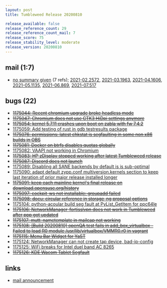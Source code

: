 ```yaml
---
layout: post
title: Tumbleweed Release 20200810

release_available: false
release_reference_count: 29
release_reference_count_mail: 7
release_score: 75
release_stability_level: moderate
release_version: 20200810
---
```


## mail (1:7)

- [no summary given](https://lists.opensuse.org/archives/list/factory@lists.opensuse.org/thread/AX3LNV6VCOQDHXEP6XILSB6GNYJW3GH7) (7 refs); [2021-02.2572](https://lists.opensuse.org/archives/list/factory@lists.opensuse.org/thread/AX3LNV6VCOQDHXEP6XILSB6GNYJW3GH7), [2021-03.1963](https://lists.opensuse.org/archives/list/factory@lists.opensuse.org/thread/AX3LNV6VCOQDHXEP6XILSB6GNYJW3GH7), [2021-04.1606](https://lists.opensuse.org/archives/list/factory@lists.opensuse.org/thread/AX3LNV6VCOQDHXEP6XILSB6GNYJW3GH7), [2021-05.1135](https://lists.opensuse.org/archives/list/factory@lists.opensuse.org/thread/AX3LNV6VCOQDHXEP6XILSB6GNYJW3GH7), [2021-06.869](https://lists.opensuse.org/archives/list/factory@lists.opensuse.org/thread/AX3LNV6VCOQDHXEP6XILSB6GNYJW3GH7), [2021-07.517](https://lists.opensuse.org/archives/list/factory@lists.opensuse.org/thread/AX3LNV6VCOQDHXEP6XILSB6GNYJW3GH7)

## bugs (22)

<!--more-->

- ~~[1175044: Recent chromium upgrade broke headless mode](https://bugzilla.opensuse.org/show_bug.cgi?id=1175044)~~
- ~~[1175047: Chromium does not use GTK3 HiDpi settings anymore](https://bugzilla.opensuse.org/show_bug.cgi?id=1175047)~~
- ~~[1175054: kernel 5.7.11 crashes upon boot on zabla with fw 7.4.2](https://bugzilla.opensuse.org/show_bug.cgi?id=1175054)~~
- [1175059: Add testing of rust in gdb testresults package](https://bugzilla.opensuse.org/show_bug.cgi?id=1175059)
- ~~[1175076: permissions: latest chkstat is segfaulting in some non x86 builds in OBS](https://bugzilla.opensuse.org/show_bug.cgi?id=1175076)~~
- ~~[1175081: Docker on btrfs disables quotas globally](https://bugzilla.opensuse.org/show_bug.cgi?id=1175081)~~
- [1175082: VAAPI not working in Chromium](https://bugzilla.opensuse.org/show_bug.cgi?id=1175082)
- ~~[1175083: HP zDisplay stopped working after latest Tumbleweed release](https://bugzilla.opensuse.org/show_bug.cgi?id=1175083)~~
- ~~[1175087: Discord does not launch](https://bugzilla.opensuse.org/show_bug.cgi?id=1175087)~~
- [1175089: Disabling all SANE backends by default is is sub-optimal](https://bugzilla.opensuse.org/show_bug.cgi?id=1175089)
- [1175090: adapt default zypp.conf multiversion.kernels section to keep last iteration of prior major release installed longer](https://bugzilla.opensuse.org/show_bug.cgi?id=1175090)
- ~~[1175091: keep each mainline kernel's final release on download.opensuse.org/history](https://bugzilla.opensuse.org/show_bug.cgi?id=1175091)~~
- ~~[1175097: cockpit-ws not installable: groupadd failed](https://bugzilla.opensuse.org/show_bug.cgi?id=1175097)~~
- ~~[1175098: docu: circular reference in storage-ng proposal options](https://bugzilla.opensuse.org/show_bug.cgi?id=1175098)~~
- [1175104: python-acoular build seg fault at PyList_GetItem for ppc64le](https://bugzilla.opensuse.org/show_bug.cgi?id=1175104)
- ~~[1175106: NetworkManager-fortisslvpn does not work in Tumbleweed after ppp got updated](https://bugzilla.opensuse.org/show_bug.cgi?id=1175106)~~
- ~~[1175107: mutt: nametemplate in mailcap not working](https://bugzilla.opensuse.org/show_bug.cgi?id=1175107)~~
- ~~[1175108: \[Build 20200810\] openQA test fails in add_box_virtualbox - Failed to load R0 module /usr/lib/virtualbox/VMMR0.r0 in vagrant](https://bugzilla.opensuse.org/show_bug.cgi?id=1175108)~~
- ~~[1175115: Menu Bar Widget for YaST](https://bugzilla.opensuse.org/show_bug.cgi?id=1175115)~~
- [1175124: NetworkManager can not create tap device, bad-ip-config](https://bugzilla.opensuse.org/show_bug.cgi?id=1175124)
- [1175125: WiFi breaks for Intel duel band AC 8265](https://bugzilla.opensuse.org/show_bug.cgi?id=1175125)
- ~~[1175126: KDE Wacom Tablet Segfault](https://bugzilla.opensuse.org/show_bug.cgi?id=1175126)~~



## links

- [mail announcement](https://lists.opensuse.org/archives/list/factory@lists.opensuse.org/thread/AX3LNV6VCOQDHXEP6XILSB6GNYJW3GH7)
